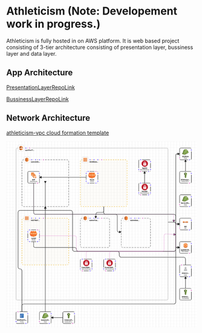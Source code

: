 # Athleticism (Note: Developement work in progress.)
Athleticism is fully hosted in on AWS platform. It is web based project consisting of 3-tier architecture consisting of presentation layer, bussiness layer and data layer.

## App Architecture
[PresentationLayerRepoLink](https://github.com/srisaikiranreddy/athleticism-ui.git)

[BussinessLayerRepoLink](https://github.com/srisaikiranreddy/athleticism-webapi.git)


## Network Architecture
[athleticism-vpc cloud formation template](https://github.com/srisaikiranreddy/athleticism/blob/main/scripts/athleticism-vpc.template)

![athleticism-vpc-img](https://github.com/srisaikiranreddy/athleticism/blob/main/img/athleticism-vpc.png)


